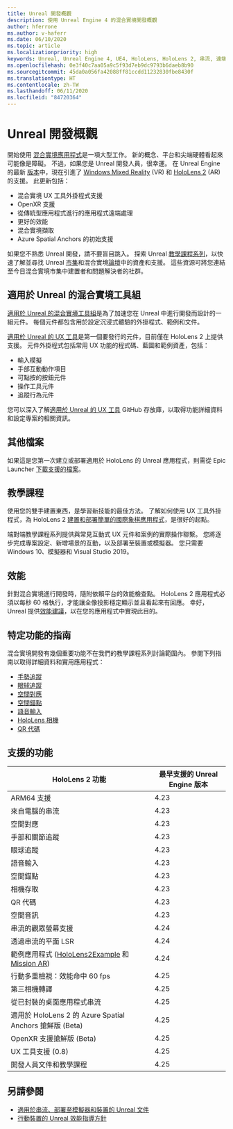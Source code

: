 ```yaml
---
title: Unreal 開發概觀
description: 使用 Unreal Engine 4 的混合實境開發概觀
author: hferrone
ms.author: v-haferr
ms.date: 06/10/2020
ms.topic: article
ms.localizationpriority: high
keywords: Unreal, Unreal Engine 4, UE4, HoloLens, HoloLens 2, 串流, 遠端, 混合實境, 開發, 開始使用, 功能, 新專案, 模擬器, 文件, 指南, 功能, 全像投影, 遊戲開發
ms.openlocfilehash: 0e3f40c7aa05a9c5f93d7eb9dc9793b6daeb8b90
ms.sourcegitcommit: 45da0a056fa42088ff81ccdd11232830fbe8430f
ms.translationtype: HT
ms.contentlocale: zh-TW
ms.lasthandoff: 06/11/2020
ms.locfileid: "84720364"
---
```

# <a name="unreal-development-overview"></a>Unreal 開發概觀

開始使用 <a href="https://docs.microsoft.com/en-us/windows/mixed-reality" target="_blank" title="Mixed Reality Docs"> 混合實境應用程式</a>是一項大型工作。 新的概念、平台和尖端硬體看起來可能像是障礙。 不過，如果您是 Unreal 開發人員，很幸運。 在 Unreal Engine 的最新 <a href="https://docs.unrealengine.com/en-US/Support/Builds/ReleaseNotes/4_25/index.html" target="_blank" title="Unreal Engine 4.25 版本資訊">版本</a>中，現在引進了 <a href="https://www.microsoft.com/en-us/windows/windows-mixed-reality" target="_blank" title="Windows Mixed Reality Docs">Windows Mixed Reality</a> (VR) 和 <a href="https://www.microsoft.com/en-us/hololens/hardware" target="_blank" title="HoloLens 2 Docs">HoloLens 2</a> (AR) 的支援。 此更新包括：
* 混合實境 UX 工具外掛程式支援
* OpenXR 支援
* 從傳統型應用程式進行的應用程式遠端處理
* 更好的效能
* 混合實境擷取
* Azure Spatial Anchors 的初始支援

如果您不熟悉 Unreal 開發，請不要盲目跳入。 探索 Unreal <a href="https://docs.unrealengine.com//GettingStarted/index.html" target="_blank">教學課程系列</a>，以快速了解並尋找 Unreal <a href="https://www.unrealengine.com/marketplace//store" target="_blank">市集</a>和混合實境<a href="https://forums.unrealengine.com/development-discussion/vr-ar-development" target="_blank">論壇</a>中的資產和支援。 這些資源可將您連結至今日混合實境市集中建置者和問題解決者的社群。

## <a name="mixed-reality-toolkit-for-unreal"></a>適用於 Unreal 的混合實境工具組

[適用於 Unreal 的混合實境工具組](https://github.com/microsoft/MixedRealityToolkit-Unreal)是為了加速您在 Unreal 中進行開發而設計的一組元件。 每個元件都包含用於設定沉浸式體驗的外掛程式、範例和文件。 

[適用於 Unreal 的 UX 工具](https://github.com/microsoft/MixedReality-UXTools-Unreal)是第一個要發行的元件，目前僅在 HoloLens 2 上提供支援。 元件外掛程式包括常用 UX 功能的程式碼、藍圖和範例資產，包括：
* 輸入模擬
* 手部互動動作項目
* 可點按的按鈕元件
* 操作工具元件
* 追蹤行為元件

您可以深入了解[適用於 Unreal 的 UX 工具](https://github.com/microsoft/MixedReality-UXTools-Unreal) GitHub 存放庫，以取得功能詳細資料和設定專案的相關資訊。

## <a name="additional-files"></a>其他檔案
如果這是您第一次建立或部署適用於 HoloLens 的 Unreal 應用程式，則需從 Epic Launcher [下載支援的檔案](https://docs.microsoft.com/windows/mixed-reality/unreal-uxt-ch6#packaging-and-deploying-the-app)。

## <a name="tutorial"></a>教學課程

使用您的雙手建置東西，是學習新技能的最佳方法。 了解如何使用 UX 工具外掛程式，為 HoloLens 2 [建置和部署簡單的國際象棋應用程式](unreal-uxt-ch1.md)，是很好的起點。 

端對端教學課程系列提供與常見互動式 UX 元件和案例的實際操作聯繫。 您將逐步完成專案設定、新增場景的互動，以及部署至裝置或模擬器。 您只需要 Windows 10、模擬器和 Visual Studio 2019。


## <a name="performance"></a>效能

針對混合實境進行開發時，隨附依賴平台的效能檢查點。 HoloLens 2 應用程式必須以每秒 60 格執行，才能讓全像投影穩定顯示並且看起來有回應。 幸好，Unreal 提供[效能建議](performance-recommendations-for-unreal.md)，以在您的應用程式中實現此目的。

## <a name="guides-to-specific-features"></a>特定功能的指南

混合實境開發有幾個重要功能不在我們的教學課程系列討論範圍內。 參閱下列指南以取得詳細資料和實用應用程式： 
* [手勢追蹤](unreal-hand-tracking.md)
* [眼球追蹤](unreal-gaze-input.md)
* [空間對應](unreal-spatial-mapping.md)
* [空間錨點](unreal-spatial-anchors.md)
* [語音輸入](unreal-voice-input.md)
* [HoloLens 相機](unreal-hololens-camera.md)
* [QR 代碼](unreal-qr-codes.md)


## <a name="supported-features"></a>支援的功能

| HoloLens 2 功能 | 最早支援的 Unreal Engine 版本 |
| ----------- | ----------- |
| ARM64 支援 | 4.23 |
| 來自電腦的串流 | 4.23 |
| 空間對應 | 4.23 |
| 手部和關節追蹤 | 4.23 |
| 眼球追蹤 | 4.23 |
| 語音輸入 | 4.23 |
| 空間錨點 | 4.23 |
| 相機存取 | 4.23 |
| QR 代碼 | 4.23 |
| 空間音訊 | 4.23 |
| 串流的觀眾螢幕支援 | 4.24 |
| 透過串流的平面 LSR | 4.24 |
| 範例應用程式 ([HoloLens2Example](https://github.com/microsoft/MixedReality-Unreal-Samples) 和 [Mission AR](https://docs.unrealengine.com/en-US/Resources/Showcases/MissionAR/index.html)) | 4.24 |
| 行動多重檢視：效能命中 60 fps | 4.25 |
| 第三相機轉譯 | 4.25 |
| 從已封裝的桌面應用程式串流 | 4.25 |
| 適用於 HoloLens 2 的 Azure Spatial Anchors 搶鮮版 (Beta) | 4.25 |
| OpenXR 支援搶鮮版 (Beta) | 4.25 |
| UX 工具支援 (0.8) | 4.25 |
| 開發人員文件和教學課程 | 4.25 |

## <a name="see-also"></a>另請參閱
* <a href="https://docs.unrealengine.com//Platforms/AR/HoloLens2/index.html" target="_blank">適用於串流、部署至模擬器和裝置的 Unreal 文件</a>
* <a href="https://docs.unrealengine.com//Platforms/Mobile/Performance/index.html" target="_blank">行動裝置的 Unreal 效能指導方針</a>
